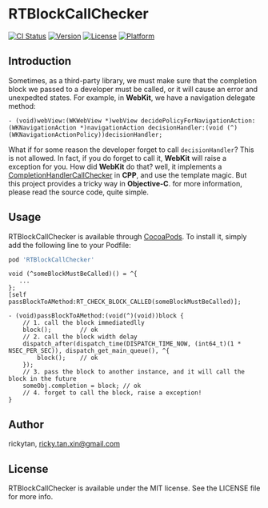 # RTBlockCallChecker

[![CI Status](http://img.shields.io/travis/rickytan/RTBlockCallChecker.svg?style=flat)](https://travis-ci.org/rickytan/RTBlockCallChecker)
[![Version](https://img.shields.io/cocoapods/v/RTBlockCallChecker.svg?style=flat)](http://cocoapods.org/pods/RTBlockCallChecker)
[![License](https://img.shields.io/cocoapods/l/RTBlockCallChecker.svg?style=flat)](http://cocoapods.org/pods/RTBlockCallChecker)
[![Platform](https://img.shields.io/cocoapods/p/RTBlockCallChecker.svg?style=flat)](http://cocoapods.org/pods/RTBlockCallChecker)

## Introduction

Sometimes, as a third-party library, we must make sure that the completion block we passed 
to a developer must be called, or it will cause an error and unexpedted states. For example,
in **WebKit**, we have a navigation delegate method: 

```objc
- (void)webView:(WKWebView *)webView decidePolicyForNavigationAction:(WKNavigationAction *)navigationAction decisionHandler:(void (^)(WKNavigationActionPolicy))decisionHandler;
```

What if for some reason the developer forget to call `decisionHandler`? This is not allowed.
In fact, if you do forget to call it, **WebKit** will raise a exception for you. How did **WebKit** 
do that? well, it implements a [CompletionHandlerCallChecker](https://opensource.apple.com/source/WebKit2/WebKit2-7602.1.50.0.10/Shared/Cocoa/CompletionHandlerCallChecker.mm.auto.html) in **CPP**, and 
use the template magic. But this project provides a tricky way in **Objective-C**. for more 
information, please read the source code, quite simple.

## Usage

RTBlockCallChecker is available through [CocoaPods](http://cocoapods.org). To install
it, simply add the following line to your Podfile:

```ruby
pod 'RTBlockCallChecker'
```

```objc
void (^someBlockMustBeCalled)() = ^{
   ...
};
[self passBlockToAMethod:RT_CHECK_BLOCK_CALLED(someBlockMustBeCalled)];

- (void)passBlockToAMethod:(void(^)(void))block {
    // 1. call the block immediatedlly
    block();        // ok
    // 2. call the block width delay
    dispatch_after(dispatch_time(DISPATCH_TIME_NOW, (int64_t)(1 * NSEC_PER_SEC)), dispatch_get_main_queue(), ^{
        block();    // ok
    });
    // 3. pass the block to another instance, and it will call the block in the future
    someObj.completion = block; // ok
    // 4. forget to call the block, raise a exception!
}
```

## Author

rickytan, ricky.tan.xin@gmail.com

## License

RTBlockCallChecker is available under the MIT license. See the LICENSE file for more info.
